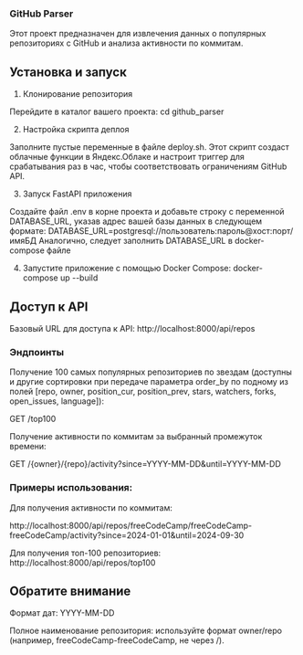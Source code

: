 ### GitHub Parser
Этот проект предназначен для извлечения данных о популярных репозиториях с GitHub и анализа активности по коммитам.

## Установка и запуск

1. Клонирование репозитория

Перейдите в каталог вашего проекта:
cd github_parser

2. Настройка скрипта деплоя

Заполните пустые переменные в файле deploy.sh. Этот скрипт создаст облачные функции в Яндекс.Облаке и настроит триггер для срабатывания раз в час, чтобы соответствовать ограничениям GitHub API.

3. Запуск FastAPI приложения

Создайте файл .env в корне проекта и добавьте строку с переменной DATABASE_URL, указав адрес вашей базы данных в следующем формате:
DATABASE_URL=postgresql://пользователь:пароль@хост:порт/имяБД
Аналогично, следует заполнить DATABASE_URL в docker-compose файле


4. Запустите приложение с помощью Docker Compose:
docker-compose up --build

## Доступ к API
Базовый URL для доступа к API:
http://localhost:8000/api/repos

### Эндпоинты
Получение 100 самых популярных репозиториев по звездам (доступны и другие сортировки при передаче параметра order_by по подному из полей [repo, owner, position_cur, position_prev, stars, watchers, forks, open_issues, language]):

GET /top100

Получение активности по коммитам за выбранный промежуток времени:

GET /{owner}/{repo}/activity?since=YYYY-MM-DD&until=YYYY-MM-DD

### Примеры использования:

Для получения активности по коммитам:

http://localhost:8000/api/repos/freeCodeCamp/freeCodeCamp-freeCodeCamp/activity?since=2024-01-01&until=2024-09-30

Для получения топ-100 репозиториев:
http://localhost:8000/api/repos/top100

## Обратите внимание
Формат дат: YYYY-MM-DD

Полное наименование репозитория: используйте формат owner/repo (например, freeCodeCamp-freeCodeCamp, не через /).

